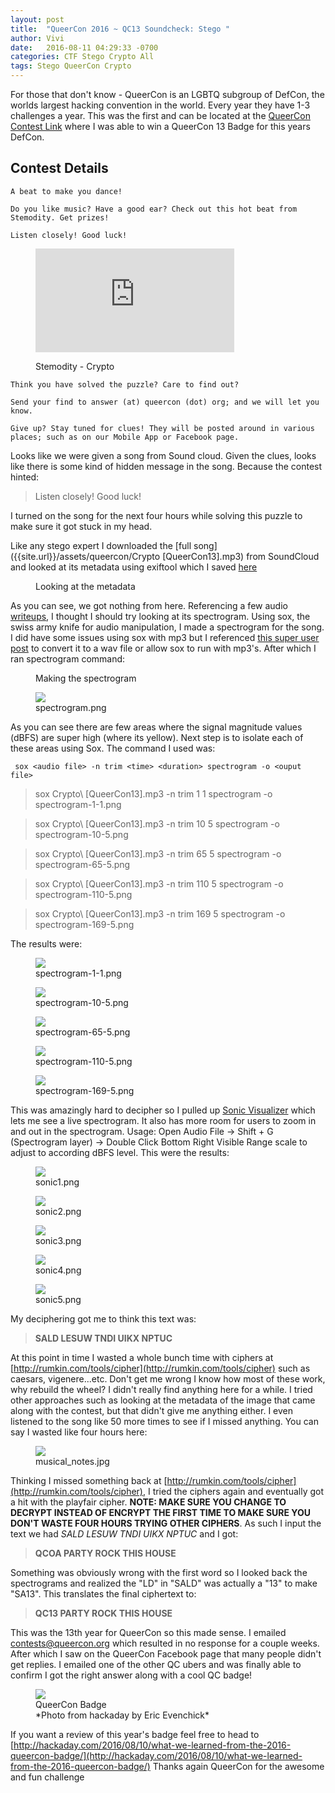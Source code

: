 ```yaml
---
layout: post
title:  "QueerCon 2016 ~ QC13 Soundcheck: Stego	"
author: Vivi
date:   2016-08-11 04:29:33 -0700
categories: CTF Stego Crypto All
tags: Stego QueerCon Crypto
---
```




For those that don't know - QueerCon is an LGBTQ subgroup of DefCon, the worlds largest hacking convention in the world. Every year they have 1-3 challenges a year. This was the first and can be located at the [QueerCon Contest Link](https://www.queercon.org/contests/2016/06/29/qc13-soundcheck/) where I was able to win a QueerCon 13 Badge for this years DefCon.

	
**Contest Details**
---

```
A beat to make you dance!

Do you like music? Have a good ear? Check out this hot beat from Stemodity. Get prizes!

Listen closely! Good luck!
```
<figure>
<p class="text-center"><iframe width="75%" height="166" style="border: none;" src="https://w.soundcloud.com/player/?url=https%3A//api.soundcloud.com/tracks/256697677&amp;color=ff5500&amp;auto_play=false&amp;hide_related=false&amp;show_comments=false&amp;show_user=true&amp;show_reposts=false&amp;download=true&amp;buying=false"></iframe></p>
   <figcaption> Stemodity - Crypto </figcaption>
</figure>

```
Think you have solved the puzzle? Care to find out? 

Send your find to answer (at) queercon (dot) org; and we will let you know.   

Give up? Stay tuned for clues! They will be posted around in various places; such as on our Mobile App or Facebook page.  
```

Looks like we were given a song from Sound cloud. Given the clues, looks like there is some kind of hidden message in the song. Because the contest hinted: 

> Listen closely! Good luck!

I turned on the song for the next four hours while solving this puzzle to make sure it got stuck in my head.

Like any stego expert I downloaded the [full song]({{site.url}}/assets/queercon/Crypto [QueerCon13].mp3) from SoundCloud and looked at its metadata using exiftool which I saved [here]({{site.url}}/assets/queercon/Metadata.txt)


<figure>
<script type="text/javascript" src="https://asciinema.org/a/82493.js" id="asciicast-82493" async></script>
   <figcaption> Looking at the metadata</figcaption>
</figure>

As you can see, we got nothing from here. Referencing a few audio [writeups](https://github.com/ctfs/write-ups-2015/tree/master/polictf-2015/forensics/its-hungry), I thought I should try looking at its spectrogram. Using sox, the swiss army knife for audio manipulation, I made a spectrogram for the song. I did have some issues using sox with mp3 but I referenced [this super user post](http://superuser.com/questions/421153/how-to-add-a-mp3-handler-to-sox/421168) to convert it to a wav file or allow sox to run with mp3's. After which I ran spectrogram command:

<figure>
<script type="text/javascript" src="https://asciinema.org/a/c9ysl2rg2y2qixhgzd8btxlgh.js" id="asciicast-c9ysl2rg2y2qixhgzd8btxlgh" async></script>
   <figcaption> Making the spectrogram</figcaption>
</figure>

<figure>
   <img src="{{ site.github.url }}/images/queercon/spectrogram.png" />
   <figcaption>spectrogram.png</figcaption>
</figure>

As you can see there are few areas where the signal magnitude values (dBFS) are super high (where its yellow). Next step is to isolate each of these areas using Sox. The command I used was:

```
 sox <audio file> -n trim <time> <duration> spectrogram -o <ouput file>
```
> sox Crypto\ \[QueerCon13\].mp3 -n trim 1 1 spectrogram -o spectrogram-1-1.png

> sox Crypto\ \[QueerCon13\].mp3 -n trim 10 5 spectrogram -o spectrogram-10-5.png

> sox Crypto\ \[QueerCon13\].mp3 -n trim 65 5	 spectrogram -o spectrogram-65-5.png

> sox Crypto\ \[QueerCon13\].mp3 -n trim 110 5 spectrogram -o spectrogram-110-5.png

> sox Crypto\ \[QueerCon13\].mp3 -n trim 169 5 spectrogram -o spectrogram-169-5.png

The results were:

<div class="album">
   <figure>
      <img src="{{site.url}}/images/queercon/spectrogram-1-1.png" />
      <figcaption>spectrogram-1-1.png</figcaption>
   </figure>
   <figure>
      <img src="{{site.url}}/images/queercon/spectrogram-10-5.png" />
      <figcaption>spectrogram-10-5.png</figcaption>
   </figure>
    <figure>
      <img src="{{site.url}}/images/queercon/spectrogram-65-5.png" />
      <figcaption>spectrogram-65-5.png</figcaption>
   </figure>   
   <figure>
      <img src="{{site.url}}/images/queercon/spectrogram-110-5.png" />
      <figcaption>spectrogram-110-5.png</figcaption>
   </figure>   
   <figure>
      <img src="{{site.url}}/images/queercon/spectrogram-169-5.png" />
      <figcaption>spectrogram-169-5.png</figcaption>
   </figure>
</div>

This was amazingly hard to decipher so I pulled up [Sonic Visualizer](http://www.sonicvisualiser.org/) which lets me see a live spectrogram. It also has more room for users to zoom in and out in the spectrogram. Usage: Open Audio File ->  Shift + G (Spectrogram layer) -> Double Click Bottom Right Visible Range scale to adjust to according dBFS level. This were the results:

<div class="album">
   <figure>
      <img src="{{site.url}}/images/queercon/sonic1.png" />
      <figcaption>sonic1.png</figcaption>
   </figure>
   <figure>
      <img src="{{site.url}}/images/queercon/sonic2.png" />
      <figcaption>sonic2.png</figcaption>
   </figure>
    <figure>
      <img src="{{site.url}}/images/queercon/sonic3.png" />
      <figcaption>sonic3.png</figcaption>
   </figure>   
   <figure>
      <img src="{{site.url}}/images/queercon/sonic4.png" />
      <figcaption>sonic4.png</figcaption>
   </figure>   
   <figure>
      <img src="{{site.url}}/images/queercon/sonic5.png" />
      <figcaption>sonic5.png</figcaption>
   </figure>
</div>

My deciphering got me to think this text was: 

> **SALD LESUW TNDI UIKX NPTUC**

At this point in time I wasted a whole bunch time with ciphers at [http://rumkin.com/tools/cipher](http://rumkin.com/tools/cipher) such as caesars, vigenere...etc. Don't get me wrong I know how most of these work, why rebuild the wheel? I didn't really find anything here for a while. I tried other approaches such as looking at the metadata of the image that came along with the contest, but that didn't give me anything either. I even listened to the song like 50 more times to see if I missed anything. You can say I wasted like four hours here:

<figure>
   <img src="{{ site.github.url }}/images/queercon/musical_notes.jpg" />
   <figcaption>musical_notes.jpg</figcaption>
</figure>

Thinking I missed something back at [http://rumkin.com/tools/cipher](http://rumkin.com/tools/cipher), I tried the ciphers again and eventually got a hit with the playfair cipher. **NOTE: MAKE SURE YOU CHANGE TO DECRYPT INSTEAD OF ENCRYPT THE FIRST TIME TO MAKE SURE YOU DON'T WASTE FOUR HOURS TRYING OTHER CIPHERS**. As such I input the text we had *SALD LESUW TNDI UIKX NPTUC* and I got:

> **QCOA PARTY ROCK THIS HOUSE**

Something was obviously wrong with the first word so I looked back the spectrograms and realized the "LD" in "SALD" was actually a "13" to make "SA13". This translates the final ciphertext to:

> **QC13 PARTY ROCK THIS HOUSE**

This was the 13th year for QueerCon so this made sense. I emailed contests@queercon.org which resulted in no response for a couple weeks. After which I saw on the QueerCon Facebook page that many people didn't get replies. I emailed one of the other QC ubers and was finally able to confirm I got the right answer along with a cool QC badge!

<figure>
   <img src="{{ site.github.url }}/images/queercon/QC13-Badge.jpg" />
   <figcaption>QueerCon Badge <br> *Photo from hackaday by Eric Evenchick*</figcaption>
</figure>

If you want a review of this year's badge feel free to head to [http://hackaday.com/2016/08/10/what-we-learned-from-the-2016-queercon-badge/](http://hackaday.com/2016/08/10/what-we-learned-from-the-2016-queercon-badge/) Thanks again QueerCon for the awesome and fun challenge